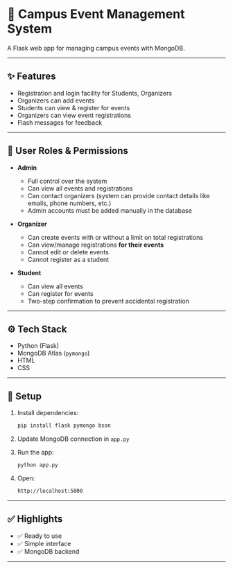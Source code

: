# 📅 Campus Event Management System

A Flask web app for managing campus events with MongoDB.

---

## ✨ Features

* Registration and login facility for Students, Organizers
* Organizers can add events
* Students can view & register for events
* Organizers can view event registrations
* Flash messages for feedback

---

## 👥 User Roles & Permissions

* **Admin**

  * Full control over the system
  * Can view all events and registrations
  * Can contact organizers (system can provide contact details like emails, phone numbers, etc.)
  * Admin accounts must be added manually in the database

* **Organizer**

  * Can create events with or without a limit on total registrations
  * Can view/manage registrations **for their events**
  * Cannot edit or delete events
  * Cannot register as a student

* **Student**

  * Can view all events
  * Can register for events
  * Two-step confirmation to prevent accidental registration

---

## ⚙️ Tech Stack

* Python (Flask)
* MongoDB Atlas (`pymongo`)
* HTML
* CSS

---

## 🚀 Setup

1. Install dependencies:

   ```bash
   pip install flask pymongo bson
   ```

2. Update MongoDB connection in `app.py`

3. Run the app:

   ```bash
   python app.py
   ```

4. Open:

   ```bash
   http://localhost:5000
   ```

---

## ✅ Highlights

* ✅ Ready to use
* ✅ Simple interface
* ✅ MongoDB backend

---
